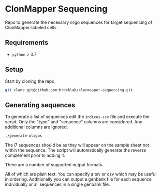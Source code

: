 # ClonMapper Sequencing

Repo to generate the necessary oligo sequences for target sequencing of ClonMapper-labeled cells.

## Requirements

- `python` > 3.7

## Setup

Start by cloning the repo.

```bash
git clone git@github.com:brocklab/clonmapper-sequencing.git
```

## Generating sequences

To generate a list of sequences edit the `indices.csv` file and execute the script.
Only the "type" and "sequence" columns are considered. Any additional columns are ignored.

```bash
./generate-oligos
```

The i7 sequences should be as they will appear on the sample sheet not within the sequence.
The script will automatically generate the reverse complement prior to adding it.

There are a number of supported output formats.

All of which are plain text. You can specify a tsv or csv which may be useful in ordering.
Additionally you can output a genbank file for each sequence individually or all sequences in a single genbank file.

